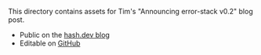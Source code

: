 This directory contains assets for Tim's "Announcing error-stack v0.2" blog post.

- Public on the [hash.dev blog](https://hash.dev/blog/error-stack-update-0-2)
- Editable on [GitHub](https://github.com/hashintel/hash/blob/main/apps/hashdotdev/src/_pages/blog/0010_error-stack-update-0-2.mdx)
